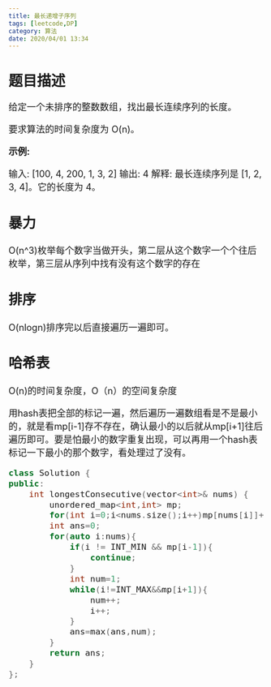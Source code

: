 ```yaml
---
title: 最长递增子序列
tags: [leetcode,DP]
category: 算法
date: 2020/04/01 13:34
---
```


# 题目描述

<font size=4>

给定一个未排序的整数数组，找出最长连续序列的长度。

要求算法的时间复杂度为 O(n)。

**示例:**

输入: [100, 4, 200, 1, 3, 2]
输出: 4
解释: 最长连续序列是 [1, 2, 3, 4]。它的长度为 4。

## 暴力

O(n^3)枚举每个数字当做开头，第二层从这个数字一个个往后枚举，第三层从序列中找有没有这个数字的存在

## 排序

O(nlogn)排序完以后直接遍历一遍即可。

## 哈希表

O(n)的时间复杂度，O（n）的空间复杂度

用hash表把全部的标记一遍，然后遍历一遍数组看是不是最小的，就是看mp[i-1]存不存在，确认最小的以后就从mp[i+1]往后遍历即可。要是怕最小的数字重复出现，可以再用一个hash表标记一下最小的那个数字，看处理过了没有。

```c++
class Solution {
public:
    int longestConsecutive(vector<int>& nums) {
        unordered_map<int,int> mp;
        for(int i=0;i<nums.size();i++)mp[nums[i]]++;
        int ans=0;
        for(auto i:nums){
            if(i != INT_MIN && mp[i-1]){
                continue;
            }
            int num=1;
            while(i!=INT_MAX&&mp[i+1]){
                num++;
                i++;
            }
            ans=max(ans,num);
        }
        return ans;
    }
};
```

